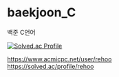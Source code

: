# baekjoon_C
 백준 C언어

[![Solved.ac Profile](http://mazassumnida.wtf/api/generate_badge?boj=rehoo)](https://solved.ac/rehoo)


https://www.acmicpc.net/user/rehoo  
https://solved.ac/profile/rehoo
